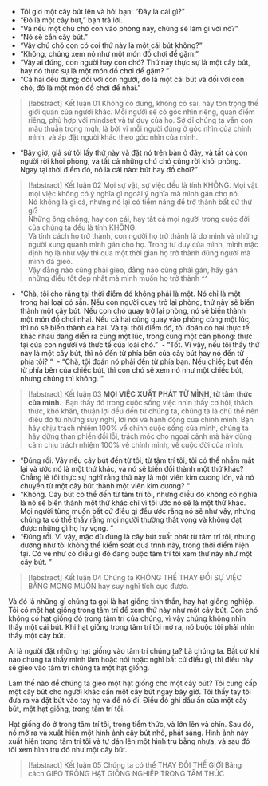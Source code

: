 - Tôi giơ một cây bút lên và hỏi bạn: “Đây là cái gì?”
- “Đó là một cây bút,” bạn trả lời.
- “Và nếu một chú chó con vào phòng này, chúng sẽ làm gì với nó?”
- “Nó sẽ cắn cây bút.”
- “Vậy chú chó con có coi thứ này là một cái bút không?”
- “Không, chúng xem nó như một món đồ chơi để gặm.”
- “Vậy ai đúng, con người hay con chó? Thứ này thực sự là một cây bút, hay nó thực sự là một món đồ chơi để gặm? ”
- “Cả hai đều đúng; đối với con người, đó là một cái bút và đối với con chó, đó là một món đồ chơi để nhai.”

> [!abstract] Kết luận 01
> Không có đúng, không có sai, hãy tôn trọng thế giới quan của người khác. Mỗi người sẽ có góc nhìn riêng, quan điểm riêng, phù hợp với mindset và tư duy của họ. Sở dĩ chúng ta vẫn con mâu thuẫn trong mqh, là bởi vì mỗi người đúng ở góc nhìn của chính mình, và áp đặt người khác theo góc nhìn của mình.

- “Bây giờ, giả sử tôi lấy thứ này và đặt nó trên bàn ở đây, và tất cả con người rời khỏi phòng, và tất cả những chú chó cũng rời khỏi phòng. Ngay tại thời điểm đó, nó là cái nào: bút hay đồ chơi?”

> [!abstract] Kết luận 02
> Mọi sự vật, sự việc đều là tính KHÔNG. Mọi vật, mọi việc không có ý nghĩa gì ngoài ý nghĩa mà mình gán cho nó.  
> Nó không là gì cả, nhưng nó lại có tiềm năng để trở thành bất cứ thứ gì?  
> Những ông chồng, hay con cái, hay tất cả mọi người trong cuộc đời của chúng ta đều là tính KHÔNG.  
> Và tính cách họ trở thành, con người họ trở thành là do mình và những người xung quanh mình gán cho họ. Trong tư duy của mình, mình mặc định họ là như vậy thì qua một thời gian họ trở thành đúng người mà mình đã gieo.  
> Vậy đằng nào cũng phải gieo, đằng nào cũng phải gán, hãy gán những điều tốt đẹp nhất mà mình muốn họ trở thành ^^

- “Chà, tôi cho rằng tại thời điểm đó không phải là một. Nó chỉ là một trong hai loại có sẵn. Nếu con người quay trở lại phòng, thứ này sẽ biến thành một cây bút. Nếu con chó quay trở lại phòng, nó sẽ biến thành một món đồ chơi nhai. Nếu cả hai cùng quay vào phòng cùng một lúc, thì nó sẽ biến thành cả hai. Và tại thời điểm đó, tôi đoán có hai thực tế khác nhau đang diễn ra cùng một lúc, trong cùng một căn phòng: thực tại của con người và thực tế của loài chó.”
   - “Tốt. Vì vậy, nếu tôi thấy thứ này là một cây bút, thì nó đến từ phía bên của cây bút hay nó đến từ phía tôi? “
   - “Chà, tôi đoán nó phải đến từ phía bạn. Nếu chiếc bút đến từ phía bên của chiếc bút, thì con chó sẽ xem nó như một chiếc bút, nhưng chúng thì không. “

> [!abstract] Kết luận 03
> **MỌI VIỆC XUẤT PHÁT TỪ MÌNH, từ tâm thức của mình.** 
> Bạn thấy đó trong cuộc sống việc nhìn thấy cơ hội, thách thức, khó khăn, thuận lợi đều đến từ chúng ta, chúng ta là chủ thể nên điều đó từ những suy nghĩ, lời nói và hành động của chính mình. Bạn hãy chịu trách nhiệm 100% về chính cuộc sống của mình, chúng ta hãy dừng than phiền đổi lỗi, trách móc cho ngoại cảnh mà hãy dũng cảm chịu trách nhiệm 100% về chính mình, về cuộc đời của mình.

- “Đúng rồi. Vậy nếu cây bút đến từ tôi, từ tâm trí tôi, tôi có thể nhắm mắt lại và ước nó là một thứ khác, và nó sẽ biến đổi thành một thứ khác? Chẳng lẽ tôi thực sự nghĩ rằng thứ này là một viên kim cương lớn, và nó chuyển từ một cây bút thành một viên kim cương? “
- “Không. Cây bút có thể đến từ tâm trí tôi, nhưng điều đó không có nghĩa là nó sẽ biến thành một thứ khác chỉ vì tôi ước nó sẽ là một thứ khác. Mọi người từng muốn bất cứ điều gì đều ước rằng nó sẽ như vậy, nhưng chúng ta có thể thấy rằng mọi người thường thất vọng và không đạt được những gì họ hy vọng. “
- “Đúng rồi. Vì vậy, mặc dù đúng là cây bút xuất phát từ tâm trí tôi, nhưng dường như tôi không thể kiểm soát quá trình này, trong thời điểm hiện tại. Có vẻ như có điều gì đó đang buộc tâm trí tôi xem thứ này như một cây bút. ”

> [!abstract] Kết luận 04
> Chúng ta KHÔNG THỂ THAY ĐỔI SỰ VIỆC BẰNG MONG MUỐN hay suy nghĩ tích cực được.

Và đó là những gì chúng ta gọi là hạt giống tinh thần, hay hạt giống nghiệp. Tôi có một hạt giống trong tâm trí để xem thứ này như một cây bút. Con chó không có hạt giống đó trong tâm trí của chúng, vì vậy chúng không nhìn thấy một cái bút. Khi hạt giống trong tâm trí tôi mở ra, nó buộc tôi phải nhìn thấy một cây bút.

Ai là người đặt những hạt giống vào tâm trí chúng ta? Là chúng ta. Bất cứ khi nào chúng ta thấy mình làm hoặc nói hoặc nghĩ bất cứ điều gì, thì điều này sẽ gieo vào tâm trí chúng ta một hạt giống.

Làm thế nào để chúng ta gieo một hạt giống cho một cây bút? Tôi cung cấp một cây bút cho người khác cần một cây bút ngay bây giờ. Tôi thấy tay tôi đưa ra và đặt bút vào tay họ và để nó đi. Điều đó ghi dấu ấn của một cây bút, một hạt giống, trong tâm trí tôi.

Hạt giống đó ở trong tâm trí tôi, trong tiềm thức, và lớn lên và chín. Sau đó, nó mở ra và xuất hiện một hình ảnh cây bút nhỏ, phát sáng. Hình ảnh này xuất hiện trong tâm trí tôi và tự dán lên một hình trụ bằng nhựa, và sau đó tôi xem hình trụ đó như một cây bút.

> [!abstract] Kết luận 05
> Chúng ta có thể THAY ĐỔI THẾ GIỚI Bằng cách GIEO TRỒNG HẠT GIỐNG NGHIỆP TRONG TÂM THỨC
